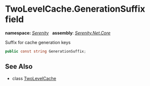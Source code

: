 # TwoLevelCache.GenerationSuffix field
**namespace:** *[Serenity](../../README.md#serenity-namespace)*   **assembly**: *[Serenity.Net.Core](../../README.md)*

Suffix for cache generation keys

```csharp
public const string GenerationSuffix;
```

## See Also

* class [TwoLevelCache](../TwoLevelCache.md)
